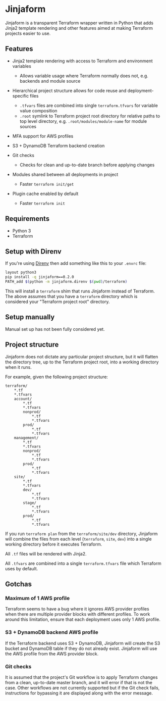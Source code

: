 # Jinjaform

Jinjaform is a transparent Terraform wrapper written in Python that adds Jinja2 template rendering and other features aimed at making Terraform projects easier to use.

## Features

* Jinja2 template rendering with access to Terraform and environment variables
    * Allows variable usage where Terraform normally does not, e.g. backends and module source
* Hierarchical project structure allows for code reuse and deployment-specific files
    * `.tfvars` files are combined into single `terraform.tfvars` for variable value composition
    * `.root` symlink to Terraform project root directory for relative paths to top level directory, e.g. `.root/modules/module-name` for module sources

* MFA support for AWS profiles
* S3 + DynamoDB Terraform backend creation
* Git checks
    * Checks for clean and up-to-date branch before applying changes
* Modules shared between all deployments in project
    * Faster `terraform init/get`
* Plugin cache enabled by default
    * Faster `terraform init`

## Requirements

* Python 3
* Terraform

## Setup with Direnv

If you're using [Direnv](https://direnv.net/) then add something like this to your `.envrc` file:

```sh
layout python3
pip install -q jinjaform==0.2.0
PATH_add $(python -m jinjaform.direnv $(pwd)/terraform)
```

This will install a `terraform` shim that runs Jinjaform instead of Terraform. The above assumes that you have a `terraform` directory which is considered your "Terraform project root" directory.

## Setup manually

Manual set up has not been fully considered yet.

## Project structure

Jinjaform does not dictate any particular project structure, but it will flatten the directory tree, up to the Terraform project root, into a working directory when it runs.

For example, given the following project structure:

```
terraform/
    *.tf
    *.tfvars
    account/
        *.tf
        *.tfvars
        nonprod/
            *.tf
            *.tfvars
        prod/
            *.tf
            *.tfvars
    management/
        *.tf
        *.tfvars
        nonprod/
            *.tf
            *.tfvars
        prod/
            *.tf
            *.tfvars
    site/
        *.tf
        *.tfvars
        dev/
            *.tf
            *.tfvars
        stage/
            *.tf
            *.tfvars
        prod/
            *.tf
            *.tfvars
```

If you run `terraform plan` from the `terraform/site/dev` directory, Jinjaform will combine the files from each level (`terraform`, `site`, `dev`) into a single working directory before it executes Terraform.

All `.tf` files will be rendered with Jinja2.

All `.tfvars` are combined into a single `terraform.tfvars` file which Terraform uses by default.

## Gotchas

### Maximum of 1 AWS profile

Terraform seems to have a bug where it ignores AWS provider profiles when there are multiple provider blocks with different profiles. To work around this limitation, ensure that each deployment uses only 1 AWS profile.

### S3 + DynamoDB backend AWS profile

If the Terraform backend uses S3 + DynamoDB, Jinjaform will create the S3 bucket and DynamoDB table if they do not already exist. Jinjaform will use the AWS profile from the AWS provider block.

### Git checks

It is assumed that the project's Git workflow is to apply Terraform changes from a clean, up-to-date master branch, and it will error if that is not the case. Other workflows are not currently supported but if the Git check fails, instructions for bypassing it are displayed along with the error message.
